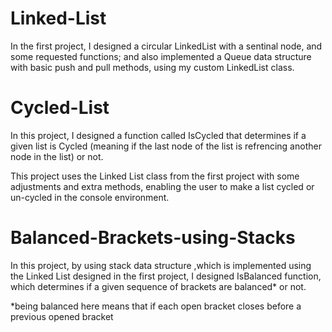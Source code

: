 # Linked-List
In the first project, I designed a circular LinkedList with a sentinal node, and some requested functions; and also implemented a Queue data structure with basic push and pull methods, using my custom LinkedList class.
# Cycled-List
In this project, I designed a function called IsCycled that determines if a given list is Cycled (meaning if the last node of the list is refrencing another node in the list) or not.

This project uses the Linked List class from the first project with some adjustments and extra methods, enabling the user to make a list cycled or un-cycled in the console environment.
# Balanced-Brackets-using-Stacks
In this project, by using stack data structure ,which is implemented using the Linked List designed in the first project, I designed IsBalanced function, which determines if a given sequence of brackets are balanced* or not.

*being balanced here means that if each open bracket closes before a previous opened bracket
